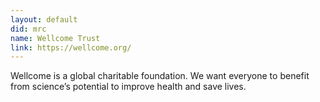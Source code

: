 ```yaml
---
layout: default
did: mrc
name: Wellcome Trust
link: https://wellcome.org/
---
```


Wellcome is a global charitable foundation. We want everyone to benefit from science’s potential to improve health and save lives.